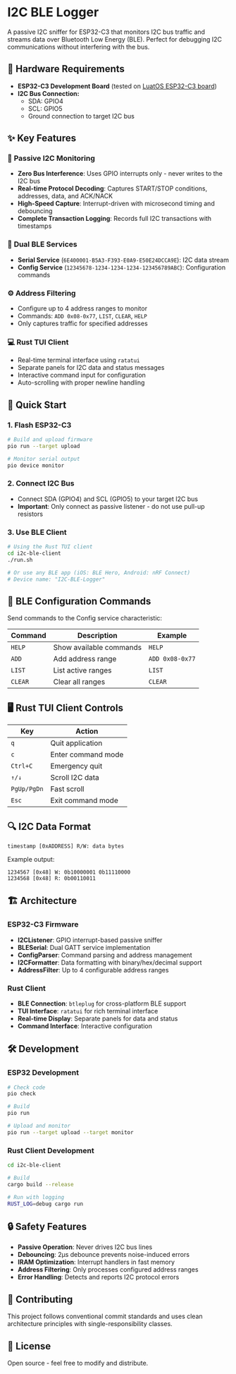 # I2C BLE Logger

A passive I2C sniffer for ESP32-C3 that monitors I2C bus traffic and streams data over Bluetooth Low Energy (BLE). Perfect for debugging I2C communications without interfering with the bus.

## 🔧 Hardware Requirements

- **ESP32-C3 Development Board** (tested on [LuatOS ESP32-C3 board](https://wiki.luatos.org/chips/esp32c3/board.html))
- **I2C Bus Connection:**
  - SDA: GPIO4
  - SCL: GPIO5
  - Ground connection to target I2C bus

## ✨ Key Features

### 🎯 **Passive I2C Monitoring**
- **Zero Bus Interference**: Uses GPIO interrupts only - never writes to the I2C bus
- **Real-time Protocol Decoding**: Captures START/STOP conditions, addresses, data, and ACK/NACK
- **High-Speed Capture**: Interrupt-driven with microsecond timing and debouncing
- **Complete Transaction Logging**: Records full I2C transactions with timestamps

### 📡 **Dual BLE Services**
- **Serial Service** (`6E400001-B5A3-F393-E0A9-E50E24DCCA9E`): I2C data stream
- **Config Service** (`12345678-1234-1234-1234-123456789ABC`): Configuration commands

### ⚙️ **Address Filtering**
- Configure up to 4 address ranges to monitor
- Commands: `ADD 0x08-0x77`, `LIST`, `CLEAR`, `HELP`
- Only captures traffic for specified addresses

### 💻 **Rust TUI Client**
- Real-time terminal interface using `ratatui`
- Separate panels for I2C data and status messages
- Interactive command input for configuration
- Auto-scrolling with proper newline handling

## 🚀 Quick Start

### 1. Flash ESP32-C3
```bash
# Build and upload firmware
pio run --target upload

# Monitor serial output
pio device monitor
```

### 2. Connect I2C Bus
- Connect SDA (GPIO4) and SCL (GPIO5) to your target I2C bus
- **Important**: Only connect as passive listener - do not use pull-up resistors

### 3. Use BLE Client
```bash
# Using the Rust TUI client
cd i2c-ble-client
./run.sh

# Or use any BLE app (iOS: BLE Hero, Android: nRF Connect)
# Device name: "I2C-BLE-Logger"
```

## 📱 BLE Configuration Commands

Send commands to the Config service characteristic:

| Command | Description             | Example         |
| ------- | ----------------------- | --------------- |
| `HELP`  | Show available commands | `HELP`          |
| `ADD`   | Add address range       | `ADD 0x08-0x77` |
| `LIST`  | List active ranges      | `LIST`          |
| `CLEAR` | Clear all ranges        | `CLEAR`         |

## 🖥️ Rust TUI Client Controls

| Key         | Action             |
| ----------- | ------------------ |
| `q`         | Quit application   |
| `c`         | Enter command mode |
| `Ctrl+C`    | Emergency quit     |
| `↑/↓`       | Scroll I2C data    |
| `PgUp/PgDn` | Fast scroll        |
| `Esc`       | Exit command mode  |

## 🔍 I2C Data Format

```
timestamp [0xADDRESS] R/W: data bytes
```

Example output:
```
1234567 [0x48] W: 0b10000001 0b11110000
1234568 [0x48] R: 0b00110011
```

## 🏗️ Architecture

### ESP32-C3 Firmware
- **I2CListener**: GPIO interrupt-based passive sniffer
- **BLESerial**: Dual GATT service implementation
- **ConfigParser**: Command parsing and address management
- **I2CFormatter**: Data formatting with binary/hex/decimal support
- **AddressFilter**: Up to 4 configurable address ranges

### Rust Client
- **BLE Connection**: `btleplug` for cross-platform BLE support
- **TUI Interface**: `ratatui` for rich terminal interface
- **Real-time Display**: Separate panels for data and status
- **Command Interface**: Interactive configuration

## 🛠️ Development

### ESP32 Development
```bash
# Check code
pio check

# Build
pio run

# Upload and monitor
pio run --target upload --target monitor
```

### Rust Client Development
```bash
cd i2c-ble-client

# Build
cargo build --release

# Run with logging
RUST_LOG=debug cargo run
```

## 🔒 Safety Features

- **Passive Operation**: Never drives I2C bus lines
- **Debouncing**: 2μs debounce prevents noise-induced errors
- **IRAM Optimization**: Interrupt handlers in fast memory
- **Address Filtering**: Only processes configured address ranges
- **Error Handling**: Detects and reports I2C protocol errors

## 🤝 Contributing

This project follows conventional commit standards and uses clean architecture principles with single-responsibility classes.

## 📄 License

Open source - feel free to modify and distribute.
